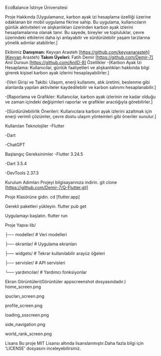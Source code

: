 EcoBalance
İstinye Üniversitesi

Proje Hakkında
[Uygulamanız, karbon ayak izi hesaplama özelliği üzerine odaklanan bir mobil uygulama fikrine sahip. Bu uygulama, kullanıcıların günlük aktiviteleri ve alışkanlıkları üzerinden karbon ayak izlerini hesaplamalarına olanak tanır. Bu sayede, bireyler ve topluluklar, çevre üzerindeki etkilerini daha iyi anlayabilir ve sürdürülebilir yaşam tarzlarına yönelik adımlar atabilirler.]

Ekibimiz
**Danışman:** Keyvan Arasteh [https://github.com/keyvanarasteh](Keyvan Arasteh)
**Takım Üyeleri:**
Fatih Demir [https://github.com/Demir-7]
Anıl Dursun [https://github.com/AnilD-8]
Özellikler
-[Karbon Ayak İzi Hesaplama: Kullanıcılar, günlük faaliyetleri ve alışkanlıkları hakkında bilgi girerek kişisel karbon ayak izlerini hesaplayabilirler.]

-[Veri Girişi ve Takibi: Ulaşım, enerji kullanımı, atık üretimi, beslenme gibi alanlarda yapılan aktiviteler kaydedilebilir ve karbon salınımı hesaplanabilir.]

-[Raporlama ve Grafikler: Kullanıcılar, karbon ayak izlerinin ne kadar olduğu ve zaman içindeki değişimleri raporlar ve grafikler aracılığıyla görebilirler.]

-[Sürdürülebilirlik Önerileri: Kullanıcılara karbon ayak izlerini azaltmak için enerji verimli çözümler, çevre dostu ulaşım yöntemleri gibi öneriler sunulur.]

Kullanılan Teknolojiler
-Flutter

-Dart

-ChatGPT

Başlangıç
Gereksinimler
-Flutter 3.24.5

-Dart 3.5.4

-DevTools 2.37.3

Kurulum Adımları
Projeyi bilgisayarınıza indirin.
git clone [https://github.com/Demir-7/Q-Flutter.git]

Proje Klasörüne gidin.
cd [flutter.app]

Gerekli paketleri yükleyin.
flutter pub get

Uygulamayı başlatın.
flutter run

Proje Yapısı
lib/

├── modeller/ # Veri modelleri

├── ekranlar/ # Uygulama ekranları

├── widgets/ # Tekrar kullanılabilir arayüz öğeleri

├── servisler/ # API servisleri

└── yardımcılar/ # Yardımcı fonksiyonlar

Ekran Görüntüleri(Görüntüler appscreenshot dosyasındadır.)
home_screen.png

ipucları_screen.png

profile_screen.png

loading_ssscreen.png

side_navigation.png

world_rank_screen.png

Lisans
Bu proje MIT Lisansı altında lisanslanmıştır.Daha fazla bilgi için 'LICENSE' dosyasını inceleyebilirsiniz.
